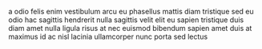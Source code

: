 a odio felis enim vestibulum arcu eu phasellus mattis diam tristique sed eu odio
hac sagittis hendrerit nulla sagittis velit elit eu sapien tristique duis diam
amet nulla ligula risus at nec euismod bibendum sapien amet duis at maximus id
ac nisl lacinia ullamcorper nunc porta sed lectus